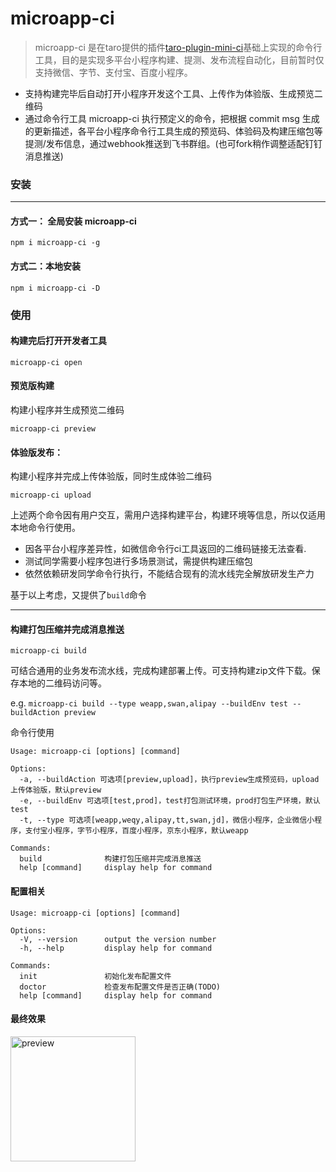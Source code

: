 # microapp-ci

> microapp-ci 是在taro提供的插件[taro-plugin-mini-ci][1]基础上实现的命令行工具，目的是实现多平台小程序构建、提测、发布流程自动化，目前暂时仅支持微信、字节、支付宝、百度小程序。
 
 - 支持构建完毕后自动打开小程序开发这个工具、上传作为体验版、生成预览二维码
 - 通过命令行工具 microapp-ci 执行预定义的命令，把根据 commit msg 生成的更新描述，各平台小程序命令行工具生成的预览码、体验码及构建压缩包等提测/发布信息，通过webhook推送到飞书群组。(也可fork稍作调整适配钉钉消息推送)

### 安装
---
#### 方式一： 全局安装 microapp-ci
```
npm i microapp-ci -g
```

#### 方式二：本地安装
```
npm i microapp-ci -D
```

### 使用
####  构建完后打开开发者工具
```
microapp-ci open  
```
#### 预览版构建
构建小程序并生成预览二维码
```
microapp-ci preview  
```
#### 体验版发布：
构建小程序并完成上传体验版，同时生成体验二维码
```
microapp-ci upload 
```
上述两个命令因有用户交互，需用户选择构建平台，构建环境等信息，所以仅适用本地命令行使用。
 - 因各平台小程序差异性，如微信命令行ci工具返回的二维码链接无法查看.
 - 测试同学需要小程序包进行多场景测试，需提供构建压缩包
 - 依然依赖研发同学命令行执行，不能结合现有的流水线完全解放研发生产力
 
基于以上考虑，又提供了`build`命令

---

#### 构建打包压缩并完成消息推送
```
microapp-ci build 
```
可结合通用的业务发布流水线，完成构建部署上传。可支持构建zip文件下载。保存本地的二维码访问等。

e.g.
```microapp-ci build --type weapp,swan,alipay --buildEnv test --buildAction preview```

命令行使用
```
Usage: microapp-ci [options] [command]

Options:
  -a, --buildAction 可选项[preview,upload]，执行preview生成预览码，upload上传体验版，默认preview
  -e, --buildEnv 可选项[test,prod]，test打包测试环境，prod打包生产环境，默认test
  -t, --type 可选项[weapp,weqy,alipay,tt,swan,jd]，微信小程序，企业微信小程序，支付宝小程序，字节小程序，百度小程序，京东小程序，默认weapp

Commands:
  build              构建打包压缩并完成消息推送
  help [command]     display help for command

```
#### 配置相关
```
Usage: microapp-ci [options] [command]

Options:
  -V, --version      output the version number
  -h, --help         display help for command

Commands:
  init               初始化发布配置文件
  doctor             检查发布配置文件是否正确(TODO)
  help [command]     display help for command
```
#### 最终效果

<img src="https://raw.githubusercontent.com/marsczen/microapp-ci/master/preview.png" alt="preview" width="200"/>


  [1]: https://github.com/NervJS/taro/tree/next/packages/taro-plugin-mini-ci